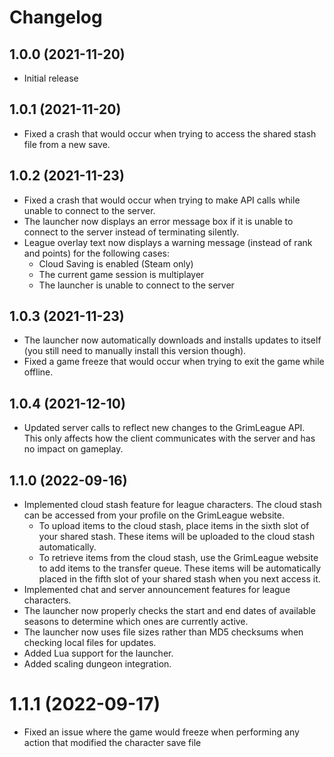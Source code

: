 # Changelog

## 1.0.0 (2021-11-20)

- Initial release

## 1.0.1 (2021-11-20)

- Fixed a crash that would occur when trying to access the shared stash file from a new save.

## 1.0.2 (2021-11-23)

- Fixed a crash that would occur when trying to make API calls while unable to connect to the server.
- The launcher now displays an error message box if it is unable to connect to the server instead of terminating silently.
- League overlay text now displays a warning message (instead of rank and points) for the following cases:
    - Cloud Saving is enabled (Steam only)
    - The current game session is multiplayer
    - The launcher is unable to connect to the server
	
## 1.0.3 (2021-11-23)

- The launcher now automatically downloads and installs updates to itself (you still need to manually install this version though).
- Fixed a game freeze that would occur when trying to exit the game while offline.

## 1.0.4 (2021-12-10)

- Updated server calls to reflect new changes to the GrimLeague API. This only affects how the client communicates with the server and has no impact on gameplay.

## 1.1.0 (2022-09-16)

- Implemented cloud stash feature for league characters. The cloud stash can be accessed from your profile on the GrimLeague website.
    - To upload items to the cloud stash, place items in the sixth slot of your shared stash. These items will be uploaded to the cloud stash automatically.
	- To retrieve items from the cloud stash, use the GrimLeague website to add items to the transfer queue. These items will be automatically placed in the fifth slot of your shared stash when you next access it.
- Implemented chat and server announcement features for league characters.
- The launcher now properly checks the start and end dates of available seasons to determine which ones are currently active.
- The launcher now uses file sizes rather than MD5 checksums when checking local files for updates.
- Added Lua support for the launcher.
- Added scaling dungeon integration.

# 1.1.1 (2022-09-17)

- Fixed an issue where the game would freeze when performing any action that modified the character save file
